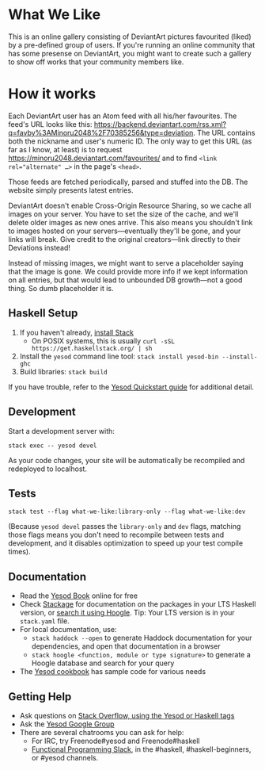 # What We Like

This is an online gallery consisting of DeviantArt pictures favourited (liked)
by a pre-defined group of users. If you're running an online community that has
some presense on DeviantArt, you might want to create such a gallery to show
off works that your community members like.

# How it works

Each DeviantArt user has an Atom feed with all his/her favourites. The feed's
URL looks like this:
https://backend.deviantart.com/rss.xml?q=favby%3AMinoru2048%2F70385256&type=deviation.
The URL contains both the nickname and user's numeric ID. The only way to get
this URL (as far as I know, at least) is to request
https://minoru2048.deviantart.com/favourites/ and to find `<link
rel="alternate" …>` in the page's `<head>`.

Those feeds are fetched periodically, parsed and stuffed into the DB. The
website simply presents latest entries.

DeviantArt doesn't enable Cross-Origin Resource Sharing, so we cache all images
on your server. You have to set the size of the cache, and we'll delete older
images as new ones arrive. This also means you shouldn't link to images hosted
on your servers—eventually they'll be gone, and your links will break. Give
credit to the original creators—link directly to their Deviations instead!

Instead of missing images, we might want to serve a placeholder saying that the
image is gone. We could provide more info if we kept information on all
entries, but that would lead to unbounded DB growth—not a good thing. So dumb
placeholder it is.

## Haskell Setup

1. If you haven't already, [install Stack](https://haskell-lang.org/get-started)
	* On POSIX systems, this is usually `curl -sSL https://get.haskellstack.org/ | sh`
2. Install the `yesod` command line tool: `stack install yesod-bin --install-ghc`
3. Build libraries: `stack build`

If you have trouble, refer to the [Yesod Quickstart guide](https://www.yesodweb.com/page/quickstart) for additional detail.

## Development

Start a development server with:

```
stack exec -- yesod devel
```

As your code changes, your site will be automatically be recompiled and redeployed to localhost.

## Tests

```
stack test --flag what-we-like:library-only --flag what-we-like:dev
```

(Because `yesod devel` passes the `library-only` and `dev` flags, matching those flags means you don't need to recompile between tests and development, and it disables optimization to speed up your test compile times).

## Documentation

* Read the [Yesod Book](https://www.yesodweb.com/book) online for free
* Check [Stackage](http://stackage.org/) for documentation on the packages in your LTS Haskell version, or [search it using Hoogle](https://www.stackage.org/lts/hoogle?q=). Tip: Your LTS version is in your `stack.yaml` file.
* For local documentation, use:
	* `stack haddock --open` to generate Haddock documentation for your dependencies, and open that documentation in a browser
	* `stack hoogle <function, module or type signature>` to generate a Hoogle database and search for your query
* The [Yesod cookbook](https://github.com/yesodweb/yesod-cookbook) has sample code for various needs

## Getting Help

* Ask questions on [Stack Overflow, using the Yesod or Haskell tags](https://stackoverflow.com/questions/tagged/yesod+haskell)
* Ask the [Yesod Google Group](https://groups.google.com/forum/#!forum/yesodweb)
* There are several chatrooms you can ask for help:
	* For IRC, try Freenode#yesod and Freenode#haskell
	* [Functional Programming Slack](https://fpchat-invite.herokuapp.com/), in the #haskell, #haskell-beginners, or #yesod channels.
